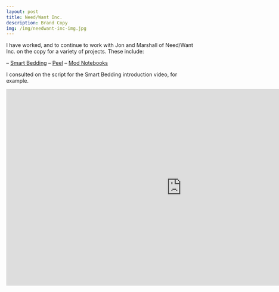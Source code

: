 ```yaml
---
layout: post
title: Need/Want Inc.
description: Brand Copy
img: /img/needwant-inc-img.jpg
---
```


I have worked, and to continue to work with Jon and Marshall of Need/Want Inc. on the copy for a variety of projects. These include:

– [Smart Bedding](http://smartbedding.com/)
– [Peel](http://www.buypeel.com/)
– [Mod Notebooks](http://modnotebooks.com/)

I consulted on the script for the Smart Bedding introduction video, for example.

<iframe width="940" height="529" src="https://www.youtube.com/embed/4dUiNaGYwow" frameborder="0" allowfullscreen></iframe>
 